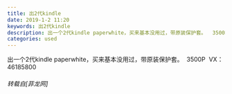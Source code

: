 ```yaml
---
title: 出2代kindle
date: 2019-1-2 11:20
keywords: 出2代kindle
description: 出一个2代kindle paperwhite，买来基本没用过，带原装保护套。  3500P  VX： 46185800
categories: used
---
```

<td class="t_f" id="postmessage_2602095">

出一个2代kindle paperwhite，买来基本没用过，带原装保护套。  3500P  VX： 46185800</td>
###### 转载自[菲龙网]